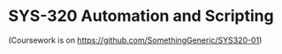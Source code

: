 # SYS-320 Automation and Scripting

(Coursework is on https://github.com/SomethingGeneric/SYS320-01)